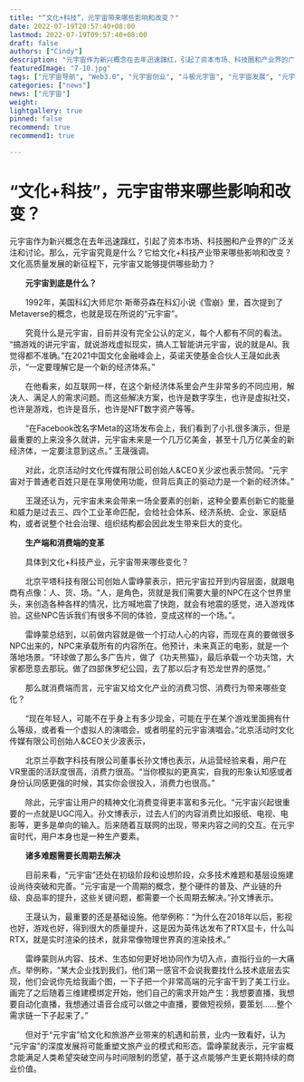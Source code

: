 ```yaml
---
title: "“文化+科技”，元宇宙带来哪些影响和改变？"
date: 2022-07-19T20:57:40+08:00
lastmod: 2022-07-19T09:57:40+08:00
draft: false
authors: ["Cindy"]
description: "元宇宙作为新兴概念在去年迅速蹿红，引起了资本市场、科技圈和产业界的广泛关注和讨论。那么，元宇宙究竟是什么？它给文化+科技产业带来哪些影响和改变？文化高质量发展的新征程下，元宇宙又能够提供哪些助力？"
featuredImage: "7-10.jpg"
tags: ["元宇宙导航", "Web3.0", "元宇宙创业", "斗极元宇宙", "元宇宙发展", "元宇宙项目"]
categories: ["news"]
news: ["元宇宙"]
weight: 
lightgallery: true
pinned: false
recommend: true
recommend1: true

---
```


# “文化+科技”，元宇宙带来哪些影响和改变？

​        元宇宙作为新兴概念在去年迅速蹿红，引起了资本市场、科技圈和产业界的广泛关注和讨论。那么，元宇宙究竟是什么？它给文化+科技产业带来哪些影响和改变？文化高质量发展的新征程下，元宇宙又能够提供哪些助力？

　　**元宇宙到底是什么？**

　　1992年，美国科幻大师尼尔·斯蒂芬森在科幻小说《雪崩》里，首次提到了Metaverse的概念，也就是现在所说的“元宇宙”。

　　究竟什么是元宇宙，目前并没有完全公认的定义，每个人都有不同的看法。 “搞游戏的讲元宇宙，就说游戏虚拟现实，搞人工智能讲元宇宙，说的就是AI。我觉得都不准确。”在2021中国文化金融峰会上，英诺天使基金合伙人王晟如此表示，“一定要理解它是一个新的经济体系。”

　　在他看来，如互联网一样，在这个新经济体系里会产生非常多的不同应用，解决人、满足人的需求问题。而这些解决方案，也许是数字孪生，也许是虚拟社交，也许是游戏，也许是音乐，也许是NFT数字资产等等。

　　“在Facebook改名字Meta的这场发布会上，我们看到了小扎很多演示，但是最重要的上来没多久就讲，元宇宙未来是一个几万亿美金，甚至十几万亿美金的新经济体，一定要注意到这点。” 王晟强调。

　　对此，北京活动时文化传媒有限公司创始人&CEO关少波也表示赞同。“元宇宙对于普通老百姓只是在享用使用功能，但背后真正的驱动力是一个新的经济体。”

　　王晟还认为，元宇宙未来会带来一场全要素的创新，这种全要素创新它的能量和威力是过去三、四个工业革命匹配，会给社会体系、经济系统、企业、家庭结构，或者说整个社会治理、组织结构都会因此发生带来巨大的变化。

　　**生产端和消费端的变革**

　　具体到文化+科技产业，元宇宙带来哪些变化？

　　北京平塔科技有限公司创始人雷峥蒙表示，把元宇宙拉开到内容层面，就跟电商有点像：人、货、场。“人，是角色，货就是我们需要大量的NPC在这个世界里头，来创造各种各样的情况，比方喊地震了快跑，就会有地震的感觉，进入游戏体验。这些NPC告诉我们有很多不同的体验，变成这样的一个场。”。

　　雷峥蒙总结到，以前做内容就是做一个打动人心的内容，而现在真的要做很多NPC出来的，NPC来承载所有的内容所在。他预计，未来真正的电影，就是一个落地场景。“环球做了那么多广告片，做了《功夫熊猫》，最后承载一个功夫馆，大家都愿意去那玩。做了四部侏罗纪公园，去了那以后才有恐龙世界的感觉。”

　　那么就消费端而言，元宇宙又给文化产业的消费习惯、消费行为带来哪些变化？

　　“现在年轻人，可能不在乎身上有多少现金，可能在乎在某个游戏里面拥有什么等级，或者看一个虚拟人的演唱会，或者明星的元宇宙演唱会。”北京活动时文化传媒有限公司创始人&CEO关少波表示，

　　北京兰亭数字科技有限公司董事长孙文博也表示，从运营经验来看，用户在VR里面的活跃度很高，消费力很高。“当你模拟的更真实，自我的形象认知感或者身份认同感更强的时候，其实你会很投入，消费力也很高。”

　　除此，元宇宙让用户的精神文化消费变得更丰富和多元化。“元宇宙兴起很重要的一点就是UGC闯入。孙文博表示，过去人们的内容消费比如报纸、电视、电影等，更多是单向的输入。后来随着互联网的出现，带来内容之间的交互。在元宇宙时代，用户本身也是一种生产要素。

　　**诸多难题需要长周期去解决**

　　目前来看，“元宇宙”还处在初级阶段和设想阶段，众多技术难题和基层设施建设尚待突破和完善。“元宇宙是一个周期的概念，整个硬件的普及、产业链的升级、良品率的提升，这些关键问题，都需要一个长周期去解决。”孙文博表示。

　　王晟认为，最重要的还是基础设施。他举例称：“为什么在2018年以后，影视也好，游戏也好，得到很大的质量提升，这是因为英伟达发布了RTX显卡，什么叫RTX，就是实时渲染的技术，就非常像物理世界真的渲染技术。”

　　雷峥蒙则从内容、技术、生态如何更好地协同作为切入点，直指行业的一大痛点。举例称，“某大企业找到我们，他们第一感官不会说我要找什么技术底层去实现，他们会说你先给我画个图，一下子把一个非常高端的元宇宙干到了美工行业。画完了之后随着三维建模绑定开始，他们自己的需求开始产生：我想要直播，我想要自动化直播，我想通过语音合成可以做之中直播，要做短视频，要策划……整个需求链一下子起来了。”

　　但对于“元宇宙”给文化和旅游产业带来的机遇和前景，业内一致看好，认为 “元宇宙”的深度发展将可能重塑文旅产业的模式和形态。雷峥蒙就表示，元宇宙概念能满足人类希望突破空间与时间限制的愿望，基于这点能够产生更长期持续的商业价值。